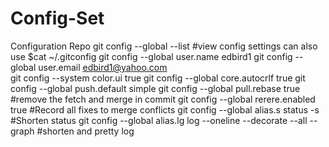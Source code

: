 # Config-Set
Configuration Repo
git config --global --list
#view config settings can also use $cat ~/.gitconfig 
git config --global user.name edbird1
git config --global user.email edbird1@yahoo.com  
git config --system color.ui true
git config --global core.autocrlf true
git config --global push.default simple
git config --global pull.rebase true
#remove the fetch and merge in commit
git config --global rerere.enabled true
#Record all fixes to merge conflicts
git config --global alias.s status -s
#Shorten status
git config --global alias.lg log --oneline --decorate --all --graph
#shorten and pretty log
